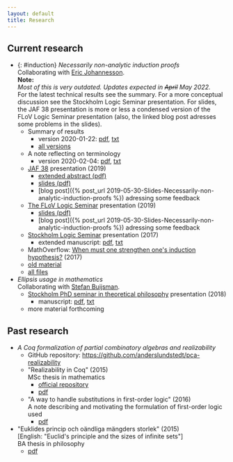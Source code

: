 ```yaml
---
layout: default
title: Research
---
```

## Current research
- {: #induction}
  *Necessarily non-analytic induction proofs*  
  Collaborating with [Eric Johannesson](https://sites.google.com/view/ericjohannesson).  
  **Note:**  
  *Most of this is very outdated. Updates expected in ~~April~~ May 2022.*  
  For the latest technical results see the summary. For a more conceptual
  discussion see the Stockholm Logic Seminar presentation. For slides, the
  JAF 38 presentation is more or less a condensed version of the FLoV Logic
  Seminar presentation (also, the linked blog post adresses some problems in the
  slides).
  - Summary of results
    - version 2020-01-22:
      [pdf](non-analytic-induction/summary/lundstedt_non_analytic_induction_summary_20200122.pdf),
      [txt](non-analytic-induction/summary/lundstedt_non_analytic_induction_summary_20200122.txt)
    - [all versions](non-analytic-induction/summary/)
  - A note reflecting on terminology
    - version 2020-02-04:
      [pdf](non-analytic-induction/notes/lundstedt_non_analytic_induction_note_20200204.pdf),
      [txt](non-analytic-induction/notes/lundstedt_non_analytic_induction_note_20200204.txt)
  - [JAF 38](https://jaf2019nyc.com) presentation (2019)
    - [extended abstract (pdf)](non-analytic-induction/JAF38/lundstedt_non_analytic_induction_JAF38_extended_abstract_2019.pdf)
    - [slides (pdf)](non-analytic-induction/JAF38/lundstedt_non_analytic_induction_JAF38_slides_2019.pdf)
    - [blog post]({% post_url 2019-05-30-Slides-Necessarily-non-analytic-induction-proofs %})
      adressing some feedback
  - [The FLoV Logic Seminar](https://flov.gu.se/english/research/seminars/logic)
    presentation (2019)
    - [slides (pdf)](non-analytic-induction/FLoV-logsem-2019/lundstedt_non_analytic_induction_FLoV_logsem_2019.pdf)
    - [blog post]({% post_url 2019-05-30-Slides-Necessarily-non-analytic-induction-proofs %})
      adressing some feedback
  - [Stockholm Logic Seminar](http://logic.math.su.se/seminar)
    presentation (2017)
    - extended manuscript:
      [pdf](non-analytic-induction/STHLM-logsem-2017/lundstedt_non_analytic_induction_STHLM_logsem_2017.pdf),
      [txt](non-analytic-induction/STHLM-logsem-2017/lundstedt_non_analytic_induction_STHLM_logsem_2017.txt)
  - MathOverflow:
    [When must one strengthen one's induction hypothesis?](https://mathoverflow.net/questions/258761/when-must-one-strengthen-ones-induction-hypothesis)
    (2017)
  - [old material](non-analytic-induction/old-material.html)
  - [all files](non-analytic-induction/all-files.html)
- *Ellipsis usage in mathematics*  
  Collaborating with [Stefan Buijsman](https://www.philosophy.su.se/forskning/v%C3%A5ra-forskare/doktorander/stefan-buijsman-1.203331).
  - [Stockholm PhD seminar in theoretical philosophy](https://www.philosophy.su.se/om-oss/evenemang/seminarier/doktorandseminarium/phd-seminar-in-theoretical-philosophy-1.246387)
    presentation (2018)
    - manuscript:
      [pdf](ellipsis/STHLM-PhD-seminar-2018/lundstedt_ellipsis_STHLM_PhD_seminar_2018.pdf),
      [txt](ellipsis/STHLM-PhD-seminar-2018/lundstedt_ellipsis_STHLM_PhD_seminar_2018.txt)
  - more material forthcoming

## Past research
- *A Coq formalization of partial combinatory algebras and realizability*
  - GitHub repository: <https://github.com/anderslundstedt/pca-realizability>
  - "Realizability in Coq" (2015)  
    MSc thesis in mathematics
    - [official repository](https://urn.kb.se/resolve?urn=urn:nbn:se:kth:diva-174109)
    - [pdf](https://kth.diva-portal.org/smash/get/diva2:858615/FULLTEXT01.pdf)
  - "A way to handle substitutions in first-order logic" (2016)  
    A note describing and motivating the formulation of first-order logic used
    - [pdf](./PCAs-and-realizability/lundstedt_pcas_and_realizability_first_order_syntax_2016.pdf)
- "Euklides princip och oändliga mängders storlek" (2015)  
  [English: "Euclid's principle and the sizes of infinite sets"]  
  BA thesis in philosophy
  - [pdf](BA-thesis/lundstedt_ba_thesis_philosophy_2015.pdf)
